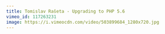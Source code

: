 ```yaml
---
title: Tomislav Rašeta - Upgrading to PHP 5.6
vimeo_id: 117263231
image: https://i.vimeocdn.com/video/503899684_1280x720.jpg
---
```



